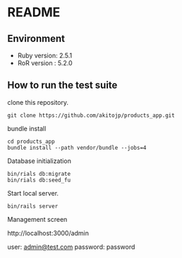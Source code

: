 # README

## Environment
- Ruby version: 2.5.1
- RoR version : 5.2.0

## How to run the test suite

clone this repository.
```
git clone https://github.com/akitojp/products_app.git
```

bundle install
```
cd products_app
bundle install --path vendor/bundle --jobs=4
```

Database initialization
```
bin/rials db:migrate
bin/rials db:seed_fu
```

Start local server.
```
bin/rails server
```

Management screen

http://localhost:3000/admin

user: admin@test.com
password: password
